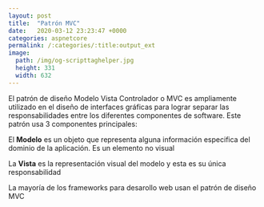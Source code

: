 ```yaml
---
layout: post
title:  "Patrón MVC"
date:   2020-03-12 23:23:47 +0000
categories: aspnetcore
permalink: /:categories/:title:output_ext
image:
  path: /img/og-scripttaghelper.jpg
  height: 331
  width: 632
---
```


El patrón de diseño Modelo Vista Controlador o MVC es ampliamente utilizado en el diseño de interfaces gráficas para lograr separar las responsabilidades entre los diferentes componentes de software. Este patrón usa 3 componentes principales:

El **Modelo** es un objeto que representa alguna información especifica del dominio de la aplicación. Es un elemento no visual

La **Vista** es la representación visual del modelo y esta es su única responsabilidad 


La mayoría de los frameworks para desarollo web usan el patrón de diseño MVC